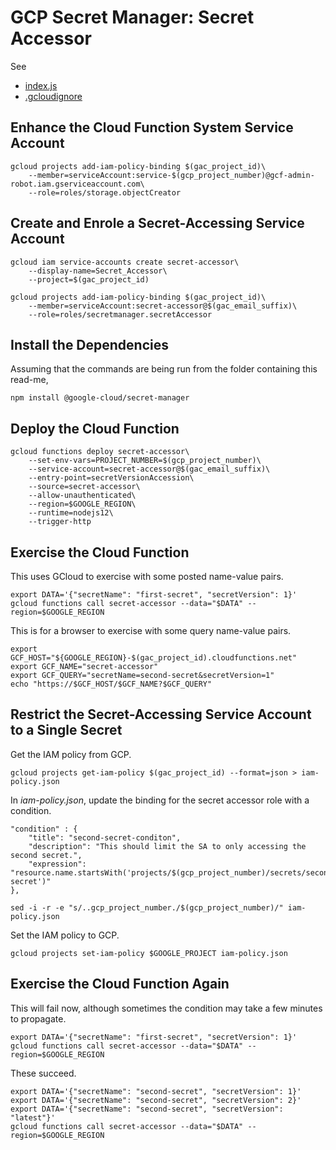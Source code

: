 


# GCP Secret Manager: Secret Accessor
See

* [index.js](index.js)
* [.gcloudignore](.gcloudignore)


## Enhance the Cloud Function System Service Account

    gcloud projects add-iam-policy-binding $(gac_project_id)\
        --member=serviceAccount:service-$(gcp_project_number)@gcf-admin-robot.iam.gserviceaccount.com\
        --role=roles/storage.objectCreator


## Create and Enrole a Secret-Accessing Service Account

    gcloud iam service-accounts create secret-accessor\
        --display-name=Secret_Accessor\
        --project=$(gac_project_id)

    gcloud projects add-iam-policy-binding $(gac_project_id)\
        --member=serviceAccount:secret-accessor@$(gac_email_suffix)\
        --role=roles/secretmanager.secretAccessor


## Install the Dependencies
Assuming that the commands are being run from the folder containing this read-me,

    npm install @google-cloud/secret-manager


## Deploy the Cloud Function

    gcloud functions deploy secret-accessor\
        --set-env-vars=PROJECT_NUMBER=$(gcp_project_number)\
        --service-account=secret-accessor@$(gac_email_suffix)\
        --entry-point=secretVersionAccession\
        --source=secret-accessor\
        --allow-unauthenticated\
        --region=$GOOGLE_REGION\
        --runtime=nodejs12\
        --trigger-http


## Exercise the Cloud Function
This uses GCloud to exercise with some posted name-value pairs.

    export DATA='{"secretName": "first-secret", "secretVersion": 1}'
    gcloud functions call secret-accessor --data="$DATA" --region=$GOOGLE_REGION

This is for a browser to exercise with some query name-value pairs.

    export GCF_HOST="${GOOGLE_REGION}-$(gac_project_id).cloudfunctions.net"
    export GCF_NAME="secret-accessor"
    export GCF_QUERY="secretName=second-secret&secretVersion=1"
    echo "https://$GCF_HOST/$GCF_NAME?$GCF_QUERY"


## Restrict the Secret-Accessing Service Account to a Single Secret
Get the IAM policy from GCP.

    gcloud projects get-iam-policy $(gac_project_id) --format=json > iam-policy.json

In *iam-policy.json*, update the binding for the secret accessor role with a condition.

    "condition" : {
        "title": "second-secret-conditon",
        "description": "This should limit the SA to only accessing the second secret.",
        "expression": "resource.name.startsWith('projects/$(gcp_project_number)/secrets/second-secret')"
    },

    sed -i -r -e "s/..gcp_project_number./$(gcp_project_number)/" iam-policy.json

Set the IAM policy to GCP.

    gcloud projects set-iam-policy $GOOGLE_PROJECT iam-policy.json


## Exercise the Cloud Function Again
This will fail now, although sometimes the condition may take a few minutes to propagate.

    export DATA='{"secretName": "first-secret", "secretVersion": 1}'
    gcloud functions call secret-accessor --data="$DATA" --region=$GOOGLE_REGION

These succeed.

    export DATA='{"secretName": "second-secret", "secretVersion": 1}'
    export DATA='{"secretName": "second-secret", "secretVersion": 2}'
    export DATA='{"secretName": "second-secret", "secretVersion": "latest"}'
    gcloud functions call secret-accessor --data="$DATA" --region=$GOOGLE_REGION

